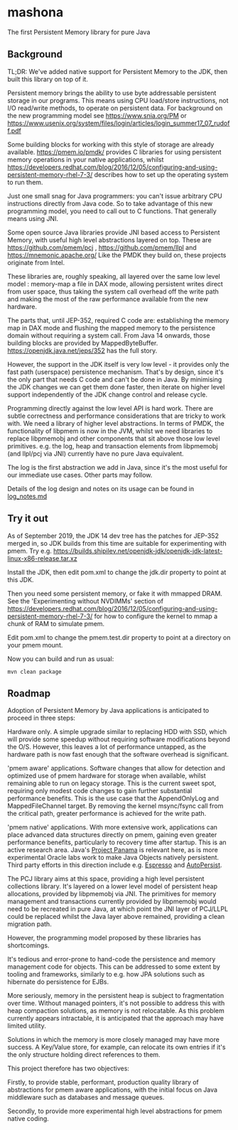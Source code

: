 # mashona
The first Persistent Memory library for pure Java

## Background

TL;DR: We've added native support for Persistent Memory to the JDK, then built this library on top of it.

Persistent memory brings the ability to use byte addressable persistent storage in our programs.
This means using CPU load/store instructions, not I/O read/write methods, to operate on persistent data.
For background on the new programming model see <https://www.snia.org/PM> or <https://www.usenix.org/system/files/login/articles/login_summer17_07_rudoff.pdf> 

Some building blocks for working with this style of storage are already available.
<https://pmem.io/pmdk/> provides C libraries for using persistent memory operations in your native applications,
whilst <https://developers.redhat.com/blog/2016/12/05/configuring-and-using-persistent-memory-rhel-7-3/> describes how to set up the operating system to run them.

Just one small snag for Java programmers: you can't issue arbitrary CPU instructions directly from Java code.
So to take advantage of this new programming model, you need to call out to C functions. That generally means using JNI.

Some open source Java libraries provide JNI based access to Persistent Memory, with useful high level abstractions layered on top.
These are <https://github.com/pmem/pcj> , <https://github.com/pmem/llpl> and <https://mnemonic.apache.org/>
Like the PMDK they build on, these projects originate from Intel.

These libraries are, roughly speaking, all layered over the same low level model : memory-map a file in DAX mode, allowing persistent writes direct from user space,
thus taking the system call overhead off the write path and making the most of the raw performance available from the new hardware.

The parts that, until JEP-352, required C code are: establishing the memory map in DAX mode and flushing the mapped memory to the persistence domain without requiring a system call.
From Java 14 onwards, those building blocks are provided by MappedByteBuffer. https://openjdk.java.net/jeps/352 has the full story.

However, the support in the JDK itself is very low level - it provides only the fast path (userspace) persistence mechanism.
That's by design, since it's the only part that needs C code and can't be done in Java. By minimising the JDK changes we can get them done faster,
then iterate on higher level support independently of the JDK change control and release cycle.

Programming directly against the low level API is hard work.
There are subtle correctness and performance considerations that are tricky to work with.
We need a library of higher level abstractions.
In terms of PMDK, the functionality of libpmem is now in the JVM, whilst we need libraries to replace libpmemobj and other components that sit above those low level primitives.
e.g. the log, heap and transaction elements from libpmemobj (and llpl/pcj via JNI) currently have no pure Java equivalent.

The log is the first abstraction we add in Java, since it's the most useful for our immediate use cases. Other parts may follow.

Details of the log design and notes on its usage can be found in [log_notes.md](./log_notes.md)

## Try it out

As of September 2019, the JDK 14 dev tree has the patches for JEP-352 merged in, so JDK builds from this time are suitable for experimenting with pmem.
Try e.g. https://builds.shipilev.net/openjdk-jdk/openjdk-jdk-latest-linux-x86-release.tar.xz

Install the JDK, then edit pom.xml to change the jdk.dir property to point at this JDK.

Then you need some persistent memory, or fake it with mmapped DRAM.
See the 'Experimenting without NVDIMMs' section of <https://developers.redhat.com/blog/2016/12/05/configuring-and-using-persistent-memory-rhel-7-3/>
for how to configure the kernel to mmap a chunk of RAM to simulate pmem.

Edit pom.xml to change the pmem.test.dir property to point at a directory on your pmem mount.

Now you can build and run as usual:

```
mvn clean package
```

## Roadmap

Adoption of Persistent Memory by Java applications is anticipated to proceed in three steps:

Hardware only. A simple upgrade similar to replacing HDD with SSD, which will provide some speedup without requiring software modifications beyond the O/S.
However, this leaves a lot of performance untapped, as the hardware path is now fast enough that the software overhead is significant.

'pmem aware' applications. Software changes that allow for detection and optimized use of pmem hardware for storage when available, whilst remaining able to run on legacy storage.
This is the current sweet spot, requiring only modest code changes to gain further substantial performance benefits.
This is the use case that the AppendOnlyLog and MappedFileChannel target.
By removing the kernel msync/fsync call from the critical path, greater performance is achieved for the write path.

'pmem native' applications. With more extensive work, applications can place advanced data structures directly on pmem, gaining even greater performance benefits, particularly to recovery time after startup.
This is an active research area. Java's [Project Panama](https://openjdk.java.net/projects/panama/) is relevant here, as is more experimental Oracle labs work to make Java Objects natively persistent.
Third party efforts in this direction include e.g. [Espresso](https://arxiv.org/abs/1710.09968) and [AutoPersist](https://dl.acm.org/citation.cfm?id=3314221.3314608).

The PCJ library aims at this space, providing a high level persistent collections library.
It's layered on a lower level model of persistent heap allocations, provided by libpmemobj via JNI.
The primitives for memory management and transactions currently provided by libpmemobj would need to be recreated in pure Java,
at which point the JNI layer of PCJ/LLPL could be replaced whilst the Java layer above remained, providing a clean migration path.

However, the programming model proposed by these libraries has shortcomings.

It's tedious and error-prone to hand-code the persistence and memory management code for objects.
This can be addressed to some extent by tooling and frameworks, similarly to e.g. how JPA solutions such as hibernate do persistence for EJBs.

More seriously, memory in the persistent heap is subject to fragmentation over time.
Without managed pointers, it's not possible to address this with heap compaction solutions, as memory is not relocatable.
As this problem currently appears intractable, it is anticipated that the approach may have limited utility.

Solutions in which the memory is more closely managed may have more success.
A Key/Value store, for example, can relocate its own entries if it's the only structure holding direct references to them.

This project therefore has two objectives:

Firstly, to provide stable, performant, production quality library of abstractions for pmem aware applications,
with the initial focus on Java middleware such as databases and message queues.

Secondly, to provide more experimental high level abstractions for pmem native coding.